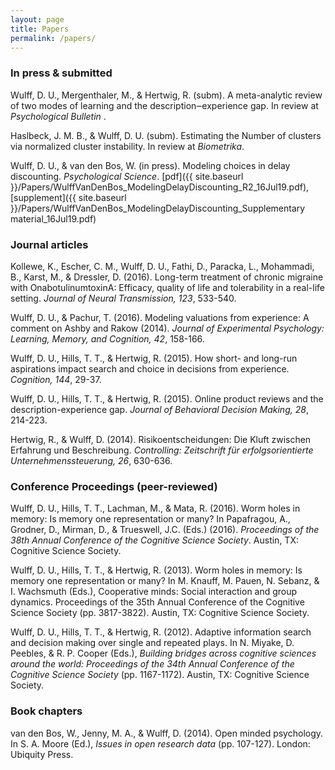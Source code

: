 ```yaml
---
layout: page
title: Papers
permalink: /papers/
---
```


### In press & submitted

Wulff, D. U., Mergenthaler, M., & Hertwig, R. (subm). A meta-analytic review of two modes of learning and the description‒experience gap. In review at <i>Psychological Bulletin </i>.

Haslbeck, J. M. B., & Wulff, D. U. (subm). Estimating the Number of clusters via normalized cluster instability. In review at <i>Biometrika</i>.

Wulff, D. U., & van den Bos, W. (in press). Modeling choices in delay discounting. <i>Psychological Science</i>. [pdf]({{ site.baseurl }}/Papers/WulffVanDenBos_ModelingDelayDiscounting_R2_16Jul19.pdf), [supplement]({{ site.baseurl }}/Papers/WulffVanDenBos_ModelingDelayDiscounting_Supplementary material_16Jul19.pdf)

### Journal articles

Kollewe, K., Escher, C. M., Wulff, D. U., Fathi, D., Paracka, L., Mohammadi, B., Karst, M., & Dressler, D. (2016). Long-term treatment of chronic migraine with OnabotulinumtoxinA: Efficacy, quality of life and tolerability in a real-life setting. <i>Journal of Neural Transmission, 123</i>, 533-540. 

Wulff, D. U., & Pachur, T. (2016). Modeling valuations from experience: A comment on Ashby and Rakow (2014). <i>Journal of Experimental Psychology: Learning, Memory, and Cognition, 42</i>, 158-166. 

Wulff, D. U., Hills, T. T., & Hertwig, R. (2015). How short- and long-run aspirations impact search and choice in decisions from experience. <i>Cognition, 144</i>, 29-37. 

Wulff, D. U., Hills, T. T., & Hertwig, R. (2015). Online product reviews and the description-experience gap. <i>Journal of Behavioral Decision Making, 28</i>, 214-223. 

Hertwig, R., & Wulff, D. (2014). Risikoentscheidungen: Die Kluft zwischen Erfahrung und Beschreibung. <i>Controlling: Zeitschrift für erfolgsorientierte Unternehmenssteuerung, 26</i>, 630-636.

### Conference Proceedings (peer-reviewed)

Wulff, D. U., Hills, T. T., Lachman, M., & Mata, R. (2016). Worm holes in memory: Is memory one representation or many? In Papafragou, A., Grodner, D., Mirman, D., & Trueswell, J.C. (Eds.) (2016). <i>Proceedings of the 38th Annual Conference of the Cognitive Science Society</i>. Austin, TX: Cognitive Science Society.

Wulff, D. U., Hills, T. T., & Hertwig, R. (2013). Worm holes in memory: Is memory one representation or many? In M. Knauff, M. Pauen, N. Sebanz, & I. Wachsmuth (Eds.), </i>Cooperative minds: Social interaction and group dynamics. Proceedings of the 35th Annual Conference of the Cognitive Science Society</i> (pp. 3817-3822). Austin, TX: Cognitive Science Society.


Wulff, D. U., Hills, T. T., & Hertwig, R. (2012). Adaptive information search and decision making over single and repeated plays. In N. Miyake, D. Peebles, & R. P. Cooper (Eds.), <i>Building bridges across cognitive sciences around the world: Proceedings of the 34th Annual Conference of the Cognitive Science Society</i> (pp. 1167-1172). Austin, TX: Cognitive Science Society.

### Book chapters

van den Bos, W., Jenny, M. A., & Wulff, D. (2014). Open minded psychology. In S. A. Moore (Ed.), <i>Issues in open research data</i> (pp. 107-127). London: Ubiquity Press. 



